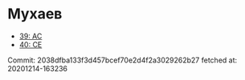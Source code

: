 # Мухаев
- [39: AC](39.md)
- [40: CE](40.md)

Commit: 2038dfba133f3d457bcef70e2d4f2a3029262b27
 fetched at: 20201214-163236
